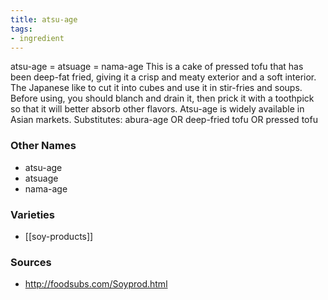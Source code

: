 ```yaml
---
title: atsu-age
tags:
- ingredient
---
```

atsu-age = atsuage = nama-age This is a cake of pressed tofu that has been deep-fat fried, giving it a crisp and meaty exterior and a soft interior. The Japanese like to cut it into cubes and use it in stir-fries and soups. Before using, you should blanch and drain it, then prick it with a toothpick so that it will better absorb other flavors. Atsu-age is widely available in Asian markets. Substitutes: abura-age OR deep-fried tofu OR pressed tofu

### Other Names

* atsu-age
* atsuage
* nama-age

### Varieties

* [[soy-products]]

### Sources
* http://foodsubs.com/Soyprod.html
